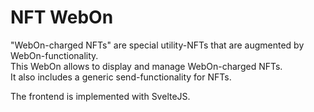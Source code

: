 # NFT WebOn

"WebOn-charged NFTs" are special utility-NFTs that are augmented by WebOn-functionality.  
This WebOn allows to display and manage WebOn-charged NFTs.  
It also includes a generic send-functionality for NFTs.

The frontend is implemented with SvelteJS.

